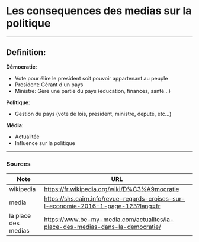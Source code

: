 # Les consequences des medias sur la politique

---
## Definition:

**Démocratie**:
- Vote pour élire le president soit pouvoir appartenant au peuple
- President: Gérant d'un pays
- Ministre: Gère une partie du pays (education, finances, santé...)

**Politique**:
- Gestion du pays (vote de lois, president, ministre, deputé, etc...)

**Média**:
- Actualitée
- Influence sur la politique

---
### Sources

| Note                | URL                                                                                 |
| ------------------- | ----------------------------------------------------------------------------------- |
| wikipedia           | https://fr.wikipedia.org/wiki/D%C3%A9mocratie                                       |
| media               | https://shs.cairn.info/revue-regards-croises-sur-l-economie-2016-1-page-123?lang=fr |
| la place des medias | https://www.be-my-media.com/actualites/la-place-des-medias-dans-la-democratie/      |